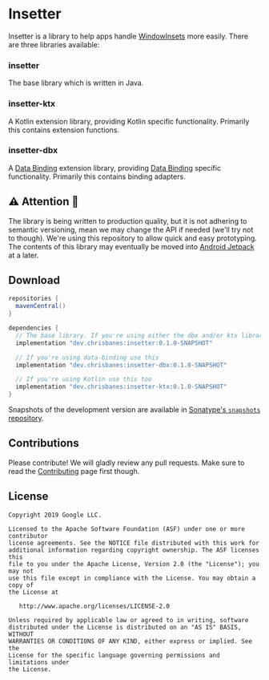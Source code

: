 # Insetter

Insetter is a library to help apps handle
[WindowInsets](https://developer.android.com/reference/android/view/WindowInsets.html) more easily.
There are three libraries available:

### insetter
The base library which is written in Java.

### insetter-ktx
A Kotlin extension library, providing Kotlin specific functionality. Primarily this contains
extension functions.

### insetter-dbx
A [Data Binding][databinding] extension library, providing [Data Binding][databinding]
specific functionality. Primarily this contains binding adapters.

## ⚠️ Attention 🚧

The library is being written to production quality, but it is not adhering to semantic versioning,
mean we may change the API if needed (we'll try not to though). We're using this repository to
allow quick and easy prototyping. The contents of this library may eventually be moved into
[Android Jetpack](https://android.googlesource.com/platform/frameworks/support/+/androidx-master-dev/README.md)
at a later.

## Download

```groovy
repositories {
  mavenCentral()
}

dependencies {
  // The base library. If you're using either the dbx and/or ktx libraries, you don't need this
  implementation "dev.chrisbanes:insetter:0.1.0-SNAPSHOT"

  // If you're using data-binding use this
  implementation "dev.chrisbanes:insetter-dbx:0.1.0-SNAPSHOT"

  // If you're using Kotlin use this too
  implementation "dev.chrisbanes:insetter-ktx:0.1.0-SNAPSHOT"
}
```

Snapshots of the development version are available in [Sonatype's `snapshots` repository][snap].

## Contributions

Please contribute! We will gladly review any pull requests.
Make sure to read the [Contributing](CONTRIBUTING.md) page first though.

## License

```
Copyright 2019 Google LLC.

Licensed to the Apache Software Foundation (ASF) under one or more contributor
license agreements. See the NOTICE file distributed with this work for
additional information regarding copyright ownership. The ASF licenses this
file to you under the Apache License, Version 2.0 (the "License"); you may not
use this file except in compliance with the License. You may obtain a copy of
the License at

   http://www.apache.org/licenses/LICENSE-2.0

Unless required by applicable law or agreed to in writing, software
distributed under the License is distributed on an "AS IS" BASIS, WITHOUT
WARRANTIES OR CONDITIONS OF ANY KIND, either express or implied. See the
License for the specific language governing permissions and limitations under
the License.
```

 [databinding]: https://developer.android.com/topic/libraries/data-binding
 [snap]: https://oss.sonatype.org/content/repositories/snapshots/